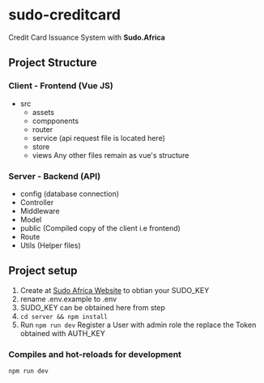 # sudo-creditcard

Credit Card Issuance System with **Sudo.Africa**

## Project Structure

### Client - Frontend (Vue JS)

- src
  - assets
  - compponents
  - router
  - service (api request file is located here)
  - store
  - views
Any other files remain as vue's structure

### Server - Backend (API)

- config (database connection)
- Controller
- Middleware
- Model
- public (Compiled copy of the client i.e frontend)
- Route
- Utils (Helper files)

## Project setup

1. Create at [Sudo Africa Website](https://www.sudo.africa) to obtian your SUDO_KEY
2. rename .env.example to .env
3. SUDO_KEY can be obtained here from step
4. ```cd server && npm install```
5. Run ``npm run dev`` Register a User with admin role the replace the Token obtained with AUTH_KEY

### Compiles and hot-reloads for development

```
npm run dev
```
